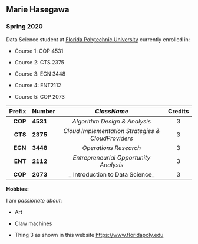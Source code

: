 ## Marie Hasegawa

### Spring 2020 

Data Science student at [Florida Polytechnic University](https://www.floridapoly.edu) currently enrolled in: 

- Course 1: COP 4531

- Course 2: CTS 2375

- Course 3: EGN 3448

- Course 4: ENT2112

- Course 5: COP 2073

| **Prefix** | **Number** | _ClassName_ | Credits |
|-----------:|:-----------|:-----------:|:-------:|
|**COP**|**4531**|_Algorithm Design & Analysis_|3|
|**CTS**|**2375**|_Cloud Implementation Strategies & CloudProviders_| 3 |
|**EGN**|**3448**|_Operations Research_|3|
|**ENT**|**2112**|_Entrepreneurial Opportunity Analysis_|3|
|**COP**|**2073**|_ Introduction to Data Science_|3|

**Hobbies:**

I am _passionate about_: 

- Art

- Claw machines

- Thing 3 as shown in this website <https://www.floridapoly.edu>
